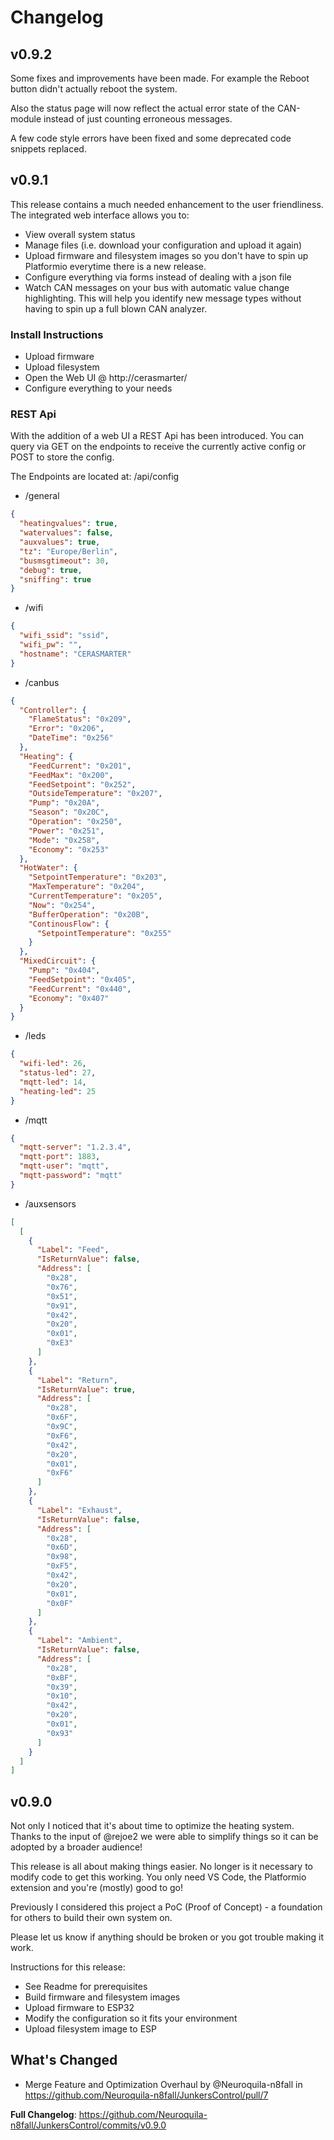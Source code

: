 # Changelog

## v0.9.2
Some fixes and improvements have been made.
For example the Reboot button didn't actually reboot the system.

Also the status page will now reflect the actual error state of the CAN-module instead of just counting erroneous messages.

A few code style errors have been fixed and some deprecated code snippets replaced.

## v0.9.1
This release contains a much needed enhancement to the user friendliness.
The integrated web interface allows you to:
- View overall system status
- Manage files (i.e. download your configuration and upload it again)
- Upload firmware and filesystem images so you don't have to spin up Platformio everytime there is a new release.
- Configure everything via forms instead of dealing with a json file
- Watch CAN messages on your bus with automatic value change highlighting. This will help you identify new message types without having to spin up a full blown CAN analyzer.

### Install Instructions
- Upload firmware
- Upload filesystem
- Open the Web UI @ http://cerasmarter/
- Configure everything to your needs


### REST Api

With the addition of a web UI a REST Api has been introduced. You can query via GET on the endpoints to receive the currently active config or POST to store the config.

The Endpoints are located at:
/api/config
- /general
```json
{
  "heatingvalues": true,
  "watervalues": false,
  "auxvalues": true,
  "tz": "Europe/Berlin",
  "busmsgtimeout": 30,
  "debug": true,
  "sniffing": true
}
```
- /wifi
```json
{
  "wifi_ssid": "ssid",
  "wifi_pw": "",
  "hostname": "CERASMARTER"
}
```
- /canbus
```json
{
  "Controller": {
    "FlameStatus": "0x209",
    "Error": "0x206",
    "DateTime": "0x256"
  },
  "Heating": {
    "FeedCurrent": "0x201",
    "FeedMax": "0x200",
    "FeedSetpoint": "0x252",
    "OutsideTemperature": "0x207",
    "Pump": "0x20A",
    "Season": "0x20C",
    "Operation": "0x250",
    "Power": "0x251",
    "Mode": "0x258",
    "Economy": "0x253"
  },
  "HotWater": {
    "SetpointTemperature": "0x203",
    "MaxTemperature": "0x204",
    "CurrentTemperature": "0x205",
    "Now": "0x254",
    "BufferOperation": "0x20B",
    "ContinousFlow": {
      "SetpointTemperature": "0x255"
    }
  },
  "MixedCircuit": {
    "Pump": "0x404",
    "FeedSetpoint": "0x405",
    "FeedCurrent": "0x440",
    "Economy": "0x407"
  }
}
```
- /leds
```json
{
  "wifi-led": 26,
  "status-led": 27,
  "mqtt-led": 14,
  "heating-led": 25
}
```
- /mqtt
```json
{
  "mqtt-server": "1.2.3.4",
  "mqtt-port": 1883,
  "mqtt-user": "mqtt",
  "mqtt-password": "mqtt"
}
```
- /auxsensors
```json
[
  [
    {
      "Label": "Feed",
      "IsReturnValue": false,
      "Address": [
        "0x28",
        "0x76",
        "0x51",
        "0x91",
        "0x42",
        "0x20",
        "0x01",
        "0xE3"
      ]
    },
    {
      "Label": "Return",
      "IsReturnValue": true,
      "Address": [
        "0x28",
        "0x6F",
        "0x9C",
        "0xF6",
        "0x42",
        "0x20",
        "0x01",
        "0xF6"
      ]
    },
    {
      "Label": "Exhaust",
      "IsReturnValue": false,
      "Address": [
        "0x28",
        "0x6D",
        "0x98",
        "0xF5",
        "0x42",
        "0x20",
        "0x01",
        "0x0F"
      ]
    },
    {
      "Label": "Ambient",
      "IsReturnValue": false,
      "Address": [
        "0x28",
        "0xBF",
        "0x39",
        "0x10",
        "0x42",
        "0x20",
        "0x01",
        "0x93"
      ]
    }
  ]
]
```

## v0.9.0
Not only I noticed that it's about time to optimize the heating system. Thanks to the input of @rejoe2 we were able to simplify things so it can be adopted by a broader audience!

This release is all about making things easier. No longer is it necessary to modify code to get this working. You only need VS Code, the Platformio extension and you're (mostly) good to go!

Previously I considered this project a PoC (Proof of Concept) - a foundation for others to build their own system on.

Please let us know if anything should be broken or you got trouble making it work.

Instructions for this release:
- See Readme for prerequisites
- Build firmware and filesystem images
- Upload firmware to ESP32
- Modify the configuration so it fits your environment
- Upload filesystem image to ESP

## What's Changed
* Merge Feature and Optimization Overhaul by @Neuroquila-n8fall in https://github.com/Neuroquila-n8fall/JunkersControl/pull/7


**Full Changelog**: https://github.com/Neuroquila-n8fall/JunkersControl/commits/v0.9.0
